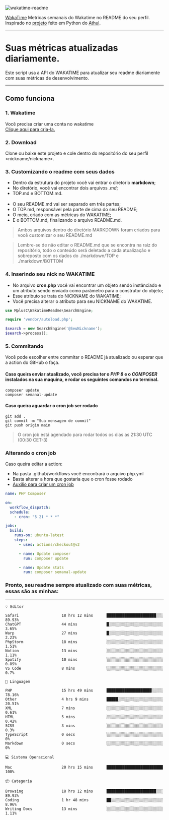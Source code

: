 ![wakatime-readme](https://socialify.git.ci/bymatheus/wakatime-readme/image?description=1&descriptionEditable=M%C3%A9tricas%20semanais%20do%20Wakatime%20no%20seu%20README%20de%20perfil.&font=KoHo&forks=1&language=1&owner=1&pattern=Signal&stargazers=1&theme=Dark)

[WakaTime](https://wakatime.com) Metricas semanais do Wakatime no README do seu perfil. <br>
Inspirado no [projeto](https://github.com/athul/waka-readme) feito em Python do [Athul](https://github.com/athul).
___

# Suas métricas atualizadas diariamente.
Este script usa a API do WAKATIME para atualizar seu readme diariamente com suas métricas de desenvolvimento.

___

## Como funciona

### 1. Wakatime
Você precisa criar uma conta no wakatime <br>
[Clique aqui para cria-la.](https://wakatime.com) 

### 2. Download
Clone ou baixe este projeto e cole dentro do repositório do seu perfil <nickname/nickname>.

### 3. Customizando o readme com seus dados
- Dentro da estrutura do projeto você vai entrar o diretorio **markdown**;  
- No diretório, você vai encontrar dois arquivos *.md*;
- TOP.md e BOTTOM.md.
<br><br>
- O seu README.md vai ser separado em três partes; 
- O TOP.md, responsável pela parte de cima do seu README;
- O meio, criado com as métricas do WAKATIME;
- E o BOTTOM.md, finalizando o arquivo README.md.<br>

> Ambos arquivos dentro do diretório MARKDOWN foram criados para você customizar o seu README.md

> Lembre-se de não editar o README.md que se encontra na raiz do repositório, todo o conteúdo será deletado a cada atualização e sobreposto com os dados do ./markdown/TOP e ./markdown/BOTTOM

### 4. Inserindo seu nick no WAKATIME
- No arquivo **cron.php** você vai encontrar um objeto sendo instânciado e um atributo sendo enviado como parâmetro para o construtor do objeto;
- Esse atributo se trata do NICKNAME do WAKATIME;
- Você precisa alterar o atributo para seu NICKNAME do WAKATIME.

```php
use MplusC\WakatimeReadme\SearchEngine;

require 'vendor/autoload.php';

$search = new SearchEngine('@SeuNickname');
$search->process();
```

### 5. Commitando
Você pode escolher entre commitar o README já atualizado ou esperar que a action do GitHub o faça. <br>

#### Caso queira enviar atualizado, você precisa ter o *PHP 8* e o *COMPOSER* instalados na sua maquina, e rodar os seguintes comandos no terminal.
```composer
composer update
composer semanal-update 
```

#### Caso queira aguardar o cron job ser rodado 
```git 
git add .
git commit -m "Sua mensagem de commit"
git push origin main
```

>O cron job está agendado para rodar todos os dias as 21:30 UTC (00:30 CET-3) 

### Alterando o cron job
Caso queira editar a action:

- Na pasta .github/workflows você encontrará o arquivo php.yml
- Basta alterar a hora que gostaria que o cron fosse rodado
- [Auxilio para criar um cron job](https://crontab.guru)

```yml
name: PHP Composer

on:
  workflow_dispatch:
  schedule:
    - cron: "5 21 * * *"

jobs:
  build:
    runs-on: ubuntu-latest
    steps:
      - uses: actions/checkout@v2

      - name: Update composer
        run: composer update

      - name: Update stats
        run: composer semanal-update
```

### Pronto, seu readme sempre atualizado com suas métricas, essas são as minhas:

___
```text
💡 Editor

Safari                   18 hrs 12 mins      ██████████████████████░░░     89.93%
ChatGPT                  44 mins             █░░░░░░░░░░░░░░░░░░░░░░░░      3.65%
Warp                     27 mins             █░░░░░░░░░░░░░░░░░░░░░░░░      2.23%
PhpStorm                 18 mins             ░░░░░░░░░░░░░░░░░░░░░░░░░      1.51%
Notion                   13 mins             ░░░░░░░░░░░░░░░░░░░░░░░░░      1.11%
Spotify                  10 mins             ░░░░░░░░░░░░░░░░░░░░░░░░░      0.89%
VS Code                  8 mins              ░░░░░░░░░░░░░░░░░░░░░░░░░       0.7%
```
```text
💬 Linguagem

PHP                      15 hrs 49 mins      ████████████████████░░░░░     78.16%
Other                    4 hrs 9 mins        █████░░░░░░░░░░░░░░░░░░░░     20.51%
XML                      7 mins              ░░░░░░░░░░░░░░░░░░░░░░░░░      0.61%
HTML                     5 mins              ░░░░░░░░░░░░░░░░░░░░░░░░░      0.42%
SCSS                     3 mins              ░░░░░░░░░░░░░░░░░░░░░░░░░       0.3%
TypeScript               0 secs              ░░░░░░░░░░░░░░░░░░░░░░░░░         0%
Markdown                 0 secs              ░░░░░░░░░░░░░░░░░░░░░░░░░         0%
```
```text
💻 Sistema Operacional

Mac                      20 hrs 15 mins      █████████████████████████       100%
```
```text
📦 Categoria

Browsing                 18 hrs 12 mins      ██████████████████████░░░     89.93%
Coding                   1 hr 48 mins        ██░░░░░░░░░░░░░░░░░░░░░░░      8.96%
Writing Docs             13 mins             ░░░░░░░░░░░░░░░░░░░░░░░░░      1.11%
```
